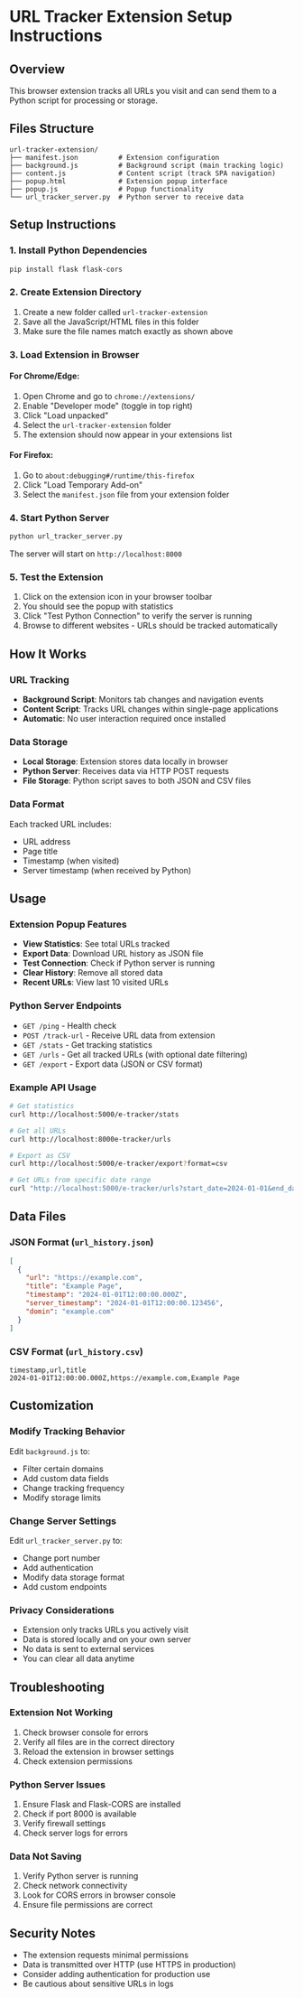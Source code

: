 # URL Tracker Extension Setup Instructions

## Overview
This browser extension tracks all URLs you visit and can send them to a Python script for processing or storage.

## Files Structure
```
url-tracker-extension/
├── manifest.json          # Extension configuration
├── background.js          # Background script (main tracking logic)
├── content.js             # Content script (track SPA navigation)
├── popup.html             # Extension popup interface
├── popup.js               # Popup functionality
└── url_tracker_server.py  # Python server to receive data
```

## Setup Instructions

### 1. Install Python Dependencies
```bash
pip install flask flask-cors
```

### 2. Create Extension Directory
1. Create a new folder called `url-tracker-extension`
2. Save all the JavaScript/HTML files in this folder
3. Make sure the file names match exactly as shown above

### 3. Load Extension in Browser

#### For Chrome/Edge:
1. Open Chrome and go to `chrome://extensions/`
2. Enable "Developer mode" (toggle in top right)
3. Click "Load unpacked"
4. Select the `url-tracker-extension` folder
5. The extension should now appear in your extensions list

#### For Firefox:
1. Go to `about:debugging#/runtime/this-firefox`
2. Click "Load Temporary Add-on"
3. Select the `manifest.json` file from your extension folder

### 4. Start Python Server
```bash
python url_tracker_server.py
```

The server will start on `http://localhost:8000`

### 5. Test the Extension
1. Click on the extension icon in your browser toolbar
2. You should see the popup with statistics
3. Click "Test Python Connection" to verify the server is running
4. Browse to different websites - URLs should be tracked automatically

## How It Works

### URL Tracking
- **Background Script**: Monitors tab changes and navigation events
- **Content Script**: Tracks URL changes within single-page applications
- **Automatic**: No user interaction required once installed

### Data Storage
- **Local Storage**: Extension stores data locally in browser
- **Python Server**: Receives data via HTTP POST requests
- **File Storage**: Python script saves to both JSON and CSV files

### Data Format
Each tracked URL includes:
- URL address
- Page title
- Timestamp (when visited)
- Server timestamp (when received by Python)

## Usage

### Extension Popup Features
- **View Statistics**: See total URLs tracked
- **Export Data**: Download URL history as JSON file
- **Test Connection**: Check if Python server is running
- **Clear History**: Remove all stored data
- **Recent URLs**: View last 10 visited URLs

### Python Server Endpoints
- `GET /ping` - Health check
- `POST /track-url` - Receive URL data from extension
- `GET /stats` - Get tracking statistics
- `GET /urls` - Get all tracked URLs (with optional date filtering)
- `GET /export` - Export data (JSON or CSV format)

### Example API Usage
```bash
# Get statistics
curl http://localhost:5000/e-tracker/stats

# Get all URLs
curl http://localhost:8000e-tracker/urls

# Export as CSV
curl http://localhost:5000/e-tracker/export?format=csv

# Get URLs from specific date range
curl "http://localhost:5000/e-tracker/urls?start_date=2024-01-01&end_date=2024-01-31"
```

## Data Files

### JSON Format (`url_history.json`)
```json
[
  {
    "url": "https://example.com",
    "title": "Example Page",
    "timestamp": "2024-01-01T12:00:00.000Z",
    "server_timestamp": "2024-01-01T12:00:00.123456",
    "domin": "example.com"
  }
]
```

### CSV Format (`url_history.csv`)
```csv
timestamp,url,title
2024-01-01T12:00:00.000Z,https://example.com,Example Page
```

## Customization

### Modify Tracking Behavior
Edit `background.js` to:
- Filter certain domains
- Add custom data fields
- Change tracking frequency
- Modify storage limits

### Change Server Settings
Edit `url_tracker_server.py` to:
- Change port number
- Add authentication
- Modify data storage format
- Add custom endpoints

### Privacy Considerations
- Extension only tracks URLs you actively visit
- Data is stored locally and on your own server
- No data is sent to external services
- You can clear all data anytime

## Troubleshooting

### Extension Not Working
1. Check browser console for errors
2. Verify all files are in the correct directory
3. Reload the extension in browser settings
4. Check extension permissions

### Python Server Issues
1. Ensure Flask and Flask-CORS are installed
2. Check if port 8000 is available
3. Verify firewall settings
4. Check server logs for errors

### Data Not Saving
1. Verify Python server is running
2. Check network connectivity
3. Look for CORS errors in browser console
4. Ensure file permissions are correct

## Security Notes
- The extension requests minimal permissions
- Data is transmitted over HTTP (use HTTPS in production)
- Consider adding authentication for production use
- Be cautious about sensitive URLs in logs